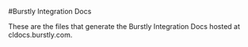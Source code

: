 #Burstly Integration Docs

These are the files that generate the Burstly Integration Docs hosted at cldocs.burstly.com. 
